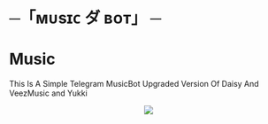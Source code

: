 # ─「ᴍᴜsɪᴄ ダ ʙᴏᴛ」 ─

# Music
This Is A Simple Telegram MusicBot Upgraded Version Of Daisy And VeezMusic and Yukki

<p align="center">
  <img src="https://te.legra.ph/file/1fe6ea0b46335debc49e6.jpg">
</p>

